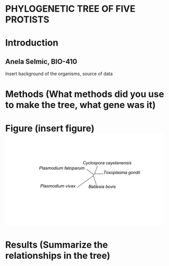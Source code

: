 # PHYLOGENETIC TREE OF FIVE PROTISTS
# Introduction
## Anela Selmic, BIO-410
Insert background of the organisms, source of data
# Methods (What methods did you use to make the tree, what gene was it)
# Figure (insert figure) ![Alt.text](Baddie.png)
# Results (Summarize the relationships in the tree)
